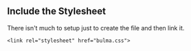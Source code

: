 ## Include the Stylesheet
There isn't much to setup just to create the file and then link it.
```
<link rel="stylesheet" href="bulma.css">
```
